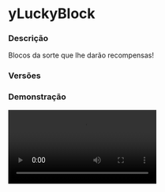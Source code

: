 # yLuckyBlock
<secondary-label ref="utility"/>

### Descrição
Blocos da sorte que lhe darão recompensas!

### Versões
<secondary-label ref="1.8"/>
<secondary-label ref="1.9"/>
<secondary-label ref="1.10"/>
<secondary-label ref="1.11"/>
<secondary-label ref="1.12"/>
<secondary-label ref="1.13"/>
<secondary-label ref="1.14"/>
<secondary-label ref="1.15"/>
<secondary-label ref="1.16"/>
<secondary-label ref="1.17"/>
<secondary-label ref="1.18"/>
<secondary-label ref="1.19"/>
<secondary-label ref="1.20"/>
<secondary-label ref="1.21"/>

### Demonstração
<video src="//www.youtube.com/watch?v=DoKs8x9dZ_A"/>


<chapter title="Comandos" id="commands" collapsible="true">
<code-block lang="plain text">/lb&nbsp;- Envia a mensagem de ajuda
/lb spawn&nbsp;- Spawna uma luckyblock para um jogador
/lb giveopener&nbsp;- Dar abridor para um jogador
/lb give&nbsp;- Dar luckyblock (física) para um jogador
/lb giveanimated&nbsp;- Dar luckyblock (animada) para um jogador
/lb reload&nbsp;- Recarrega as configurações</code-block>
</chapter>

<chapter title="Permissões" id="permissions" collapsible="true">
<code-block lang="plain text">yluckyblock.use - Permissão para o /lb
yluckyblock.spawn - Permissão para o /lb spawn
yluckyblock.giveopener - Permissão para o /lb giveopener
yluckyblock.give - Permissão para o /lb give
yluckyblock.giveanimated - Permissão para o /lb giveanimated
yluckyblock.admin.reload - Permissão para o /lb reload
yluckyblock.admin - Permissão para ser reconhecido como admin</code-block>
</chapter>

## Configuração
<primary-label ref="config"/>
Confira os arquivos de configuração deste plugin e revise os detalhes para garantir uma implementação correta.

<chapter title="Arquivos de Configuração" collapsible="true">
<chapter title="Estrutura do diretório" collapsible="false">
<code-block lang="plain text" ignore-vars="true">
Estrutura do diretório:
└── yLuckyBlock/
    ├── luckyblocks/
    │    └── default.yml
    ├── luckyblocks_animated/
    │    └── default.yml
    ├── commands.yml
    ├── config.yml
    ├── limit.yml
    ├── menus.yml
    ├── messages.yml
    ├── rarities.yml
    └── rewards.yml
</code-block>
</chapter>

<chapter title="luckyblocks" collapsible="true">
<chapter title="default.yml" collapsible="true">
<code-block lang="yaml" ignore-vars="true">
<![CDATA[
name: '&eLucky Block &7(Básica)'

# Permissão para poder por a luckyblock
permission: ''

# Cabeça dentro do vidro
head: '238c0d2f1ec26754dca3c7cdae31f1f164883d453e688643da047568e7fa5cc9'

title: ''
chat: ''
actionbar: '&6&lLUCKY BLOCK &8{progressbar} &7({current_uses}/{total_uses})'

# Ativar a partícula de explosão ao abrir a luckyblock
particle-effect: true

# Precisa de um abridor para abrir
# Irá desativar a abertura ao quebrar
opener-need: false

animation:
  enabled: true
  # Velocidade padrão
  stage-default: 4
  # Tempo máximo que ficará subindo
  # em segundos
  y-max-time: 1.5

# Item da lucky block
# use apenas blocos
item:
  material: '238c0d2f1ec26754dca3c7cdae31f1f164883d453e688643da047568e7fa5cc9'
  name: '&eLucky Block &7(Básica)'
  lore:
    - '&7Nível: &fBásica'
    - '&7* você irá ganhar itens comuns e raros'
    - ''
    - '&f Usos: &7{total_uses}'
    - ''
    - '&aColoque no chão para ativar'

# Sistema de bloco de vidro
glass:
  # O spawner vai gerar um vidro com uma cabeça dentro?
  enabled: true
  # material do vidro
  material: 'STAINED_GLASS'
  # Data da cor do vidro
  data: 11
  # Ajuste a cabeça dentro do vidro
  off-set: -1.2

# chance,recompensa-raridade
# a raridade, caso não tenha, deixe: none
rewards:
  - '50.00,reward1-none'
  - '50.00,reward2-rare'
]]>
</code-block>
</chapter>

</chapter>

<chapter title="luckyblocks_animated" collapsible="true">
<chapter title="default.yml" collapsible="true">
<code-block lang="yaml" ignore-vars="true">
<![CDATA[
name: '&eLucky Block &7(Básica)'

animation:
  icon: '238c0d2f1ec26754dca3c7cdae31f1f164883d453e688643da047568e7fa5cc9'
  # Tempo total de animação
  # em segundos
  time: 5
  # Velocidade padrão
  stage-default: 4
  # Tempo (em segundos), velocidade da animação
  stages:
    - '2,20'
    - '3,40'
  # Tempo máximo que ficará subindo
  # em segundos
  y-max-time: 2
  # Premiar após quanto tempo
  reward-time: 6
  # Remover o holograma após quanto tempo
  delete-time: 8
  # Configuração da partícula
  particle:
    # Tempo mínimo para aparecer partículas
    min-time: 3
    # Tipo da partícula
    type: 'happy_villager'
  # Configuração do holograma
  hologram:
    time:
      off-set: 3.0
      lines: ['&aSorteando em {time}...']
    reward:
      off-set: 3.0
      lines: ['{reward}', '[item]{reward_preview}']

# Item da lucky block
# use apenas blocos
item:
  material: '238c0d2f1ec26754dca3c7cdae31f1f164883d453e688643da047568e7fa5cc9'
  name: '&eLucky Block &7(Básica)'
  lore:
    - '&7Nível: &fBásica'
    - '&7* você irá ganhar itens comuns e raros'
    - ''
    - '&aColoque no chão para ativar'

# chance,recompensa-raridade
# a raridade, caso não tenha, deixe: none
rewards:
  - '50.00,reward1-none'
  - '50.00,reward2-rare'
]]>
</code-block>
</chapter>

</chapter>

<chapter title="commands.yml" collapsible="true">
<code-block lang="yaml" ignore-vars="true">
<![CDATA[
#     ___                                          _
#    / __\___  _ __ ___  _ __ ___   __ _ _ __   __| |___
#   / /  / _ \| '_ ` _ \| '_ ` _ \ / _` | '_ \ / _` / __|
#  / /__| (_) | | | | | | | | | | | (_| | | | | (_| \__ \
#  \____/\___/|_| |_| |_|_| |_| |_|\__,_|_| |_|\__,_|___/
#
# Lista de comandos do plugin.

# Utilize "comando|comando" para criar aliases.
# Por exemplo: "gm|gamemode"
# Você pode criar quantas aliases quiser.
commands:
  luckyblock: 'luckyblock|lb'
]]>
</code-block>
</chapter>

<chapter title="config.yml" collapsible="true">
<code-block lang="yaml" ignore-vars="true">
<![CDATA[
# *** ALERTA
# ESTE PLUGIN REQUER A OPÇÃO "packet-events" ATIVADA NO SEU yPlugins
# ***

# Modo de depuração para correção de problemas no plugin.
debug-mode: false

#      ___      _        _
#     /   \__ _| |_ __ _| |__   __ _ ___  ___
#    / /\ / _` | __/ _` | '_ \ / _` / __|/ _ \
#   / /_// (_| | || (_| | |_) | (_| \__ \  __/
#  /___,' \__,_|\__\__,_|_.__/ \__,_|___/\___|
#
# Configurações do banco de dados.

database:
  # Determina o tipo de banco de dados. Valores válidos: [SQLITE, MYSQL, HIKARI (recomendado)]
  storage-type: SQLITE

  # Dados para conexão ao banco de dados MYSQL.
  data:
    # Endereço de conexão do banco de dados. [EX: 127.0.0.1]
    host: localhost
    # Porta de conexão do banco de dados. [EX: 3306]
    port: 3306
    # Nome do banco de dados a ser conectado. [EX: minecraft]
    database: ''
    # Usuário de conexão. [EX: root]
    username: ''
    # Senha do usuário de conexão: [EX: 123]
    password: ''

# Delay para carregar os dados depois do login
# Necessário para usar em servidor de mina separado
# Recomendado: 20 ticks
login-delay: 20

# Sistemas gerais
general:
  # Permitir colocar luckyblock apenas nos plots
  plot: false
  # Abridor gastar 1 uso por luckyblock (mesmo que esta tenha ex: 50 tentativas)
  opener-one-decrease: false
  # Abrir automaticamente a lucky-block (bloco) ao colocar no chão
  # permissão necessária: yluckyblock.open.bypass
  # deixe "false" para não usar
  open-automatic-bypass: false
  # Quantia máxima que irá abrir automaticamente
  open-automatic-amount: 1

# Abridor de lucky blocks.
opener:
  material: 'LEASH'
  name: '&6&lOPEN LUCKY BLOCK'
  lore:
    - '&fUsos restantes: &e{uses}'

# Configuração da barra de progresso
progress-bar:
  amount: 10
  symbol: ':'
  color-yes: '&a'
  color-no: '&7'
]]>
</code-block>
</chapter>

<chapter title="limit.yml" collapsible="true">
<code-block lang="yaml" ignore-vars="true">
<![CDATA[
# Quantia de limite que o jogador ganhar ao se registrar.
default: 1

# Máximo de limite que o jogador pode ter.
# Deixe 0 para ser infinito.
maximum: 100

# Delay para compactar
# em segundos
delay: 5

give: '&aVocê deu &7{amount}x &6&lLimite Lucky Block&a para o jogador &7{player}&a.'
received: '&aVocê recebeu &7{amount}x &6&lLimite Lucky Bloc&a.'
converted: '&cVocê compactou todos seus limites em 1.'
activated: '&aVocê ativou &e{amount} &ade limites.'
max: '&cVocê já chegou no máximo.'
converted-lb: '&cVocê compactou suas lucky-blocks.'
delay-msg: '&cVocê deve aguardar {time}.'

# Item do limite que será ativável
item:
  material: '667da379f51d85d74fdba39a164d3f5062ef2ffc0b3e04d339376773931a4e'
  name: '&bLimite de LukcyBlock'
  lore:
    - ''
    - '&fQuantia: &a{amount}'
    - ''
    - '&7Clique com botão direito para ativar.'
    - ''
    - '&7Clique com shift + botão direito para compactar'
    - '&7todos os seus limites no inventário em 1 só.'
    - ''
]]>
</code-block>
</chapter>

<chapter title="menus.yml" collapsible="true">
<code-block lang="yaml" ignore-vars="true">
<![CDATA[
#
#    /\/\   ___ _ __  _   _ ___
#   /    \ / _ \ '_ \| | | / __|
#  / /\/\ \  __/ | | | |_| \__ \
#  \/    \/\___|_| |_|\__,_|___/
#
# Sistema de menus.

# Setas dos menus.
arrows:
  back:
    material: 'ARROW:0'
    name: '&cVoltar'
    lore: ['&7Clique para voltar ao menu anterior.']
  previous:
    material: 'ARROW:0'
    name: '&cAnterior'
    lore: ['&7Clique para ir à página anterior.']
  next:
    material: 'ARROW:0'
    name: '&aPróximo'
    lore: ['&7Clique para ir à próxima página.']

# Menu de preview das recompensas
preview:
  name: '&8Lucky Block'
  size: 54
  slots: [ 11, 12, 13, 14, 15, 20, 21, 22, 23, 24 ]
  previous-slot: 18
  next-slot: 26
  back-slot: 49
  facing:
    e0:
      slot: 11
      material: 'BARRIER'
      name: ' '
      lore: []
    e1:
      slot: 12
      material: 'BARRIER'
      name: ' '
      lore: []
    e2:
      slot: 13
      material: 'BARRIER'
      name: ' '
      lore: []
    e3:
      slot: 14
      material: 'BARRIER'
      name: ' '
      lore: []
    e4:
      slot: 15
      material: 'BARRIER'
      name: ' '
      lore: []
    e5:
      slot: 20
      material: 'BARRIER'
      name: ' '
      lore: []
    e6:
      slot: 21
      material: 'BARRIER'
      name: ' '
      lore: []
    e7:
      slot: 22
      material: 'BARRIER'
      name: ' '
      lore: []
    e8:
      slot: 23
      material: 'BARRIER'
      name: ' '
      lore: []
    e9:
      slot: 24
      material: 'BARRIER'
      name: ' '
      lore: []
]]>
</code-block>
</chapter>

<chapter title="messages.yml" collapsible="true">
<code-block lang="yaml" ignore-vars="true">
<![CDATA[
#
#    /\/\   ___  ___ ___  __ _  __ _  ___  ___
#   /    \ / _ \/ __/ __|/ _` |/ _` |/ _ \/ __|
#  / /\/\ \  __/\__ \__ \ (_| | (_| |  __/\__ \
#  \/    \/\___||___/___/\__,_|\__, |\___||___/
#                              |___/
#
# Plugin messages

chat:
  syntax: '&cUse: /{command} {syntax}'
  target: '&cJogador {player} não encontrado.'
  number: '&cO argumento não é um número.'
  permission: '&cVocê não tem permissão para fazer isto.'
  console: '&cApenas jogadores in-game podem realizar esta ação.'
  cancelled: '&cVocê cancelou a ação.'
  reload: '&aConfigurações recarregadas com sucesso.'
  help: |

    &aLucky-Block comandos:

    &a> /luckyblock giveopener <player <usos> <quantia>
    &a> /luckyblock giveanimated <player> <luckyblock> <quantia>
    &a> /luckyblock give <player> <luckyblock> <usos> <quantia>
    &a> /luckyblock reload

  animated-luckyblock-give: '&aVocê deu &7{amount}x {luckyblock}&a para o jogador &7{player}&a.'
  animated-luckyblock-received: '&aVocê recebeu &7{amount}x {luckyblock}&a.'
  animated-luckyblock-list: |
    &cLuckyBlock Animada não encontrada.
    &cLuckyBlocks Animadas disponíveis: &f{list}
  luckyblock-give: '&aVocê deu &7{amount}x {luckyblock} &7({uses} usos)&a para o jogador &7{player}&a.'
  luckyblock-received: '&aVocê recebeu &7{amount}x {luckyblock} &7({uses} usos)&a.'
  luckyblock-list: |
    &cLuckyBlock não encontrada.
    &cLuckyBlocks disponíveis: &f{list}
  plot-permission: '&cVocê não tem permissão neste terreno.'
  perm-luckyblock: '&cVocê não tem permissão para colocar este tipo de luckyblock.'
  placed: '&a{amount}x {luckyblock} &acolocada(s).'
  already: '&cVocê já possui uma luckyblock colocada.'
  just-owner: '&cSomente o dono da luckyblock pode realizar esta ação.'
  opener-give: '&aVocê deu &7{amount}x &6&lOPEN LUCKY BLOCK &7({uses} usos)&a para o jogador &7{player}&a.'
  opener-received: '&aVocê recebeu &7{amount}x &6&lOPEN LUCKY BLOCK &7({uses} usos)&a.'
  animated-luckyblock-spawn: '&aVocê spawnou &7{amount}x {luckyblock}&a na localização do jogador &7{player}&a.'
  opener-need: '&cVocê precisa de um abridor para fazer isso.'
  all-luckyblock-list: |
    &r
    &cLuckyBlock não encontrada.
    &r
    &cLuckyBlocks disponíveis: &f{list}
    &r
    &cLuckyBlocks (animadas) disponíveis: &f{list_animated}
    &r
]]>
</code-block>
</chapter>

<chapter title="rarities.yml" collapsible="true">
<code-block lang="yaml" ignore-vars="true">
<![CDATA[
rarities:
  rare:
    display: '&6Raro'
    strike: false # pode causar lag
    bat: false # pode causar lag
    actionbar: '&e[Lucky Block] &fO jogador &e{player}&f encontrou uma recompensa rara na LuckyBlock&f.'
    title: ''
    chat: |
      &e[Lucky Block] &fO jogador &e{player}&f encontrou uma recompensa rara na LuckyBlock&f.
]]>
</code-block>
</chapter>

<chapter title="rewards.yml" collapsible="true">
<code-block lang="yaml" ignore-vars="true">
<![CDATA[
#   ____                            _
# |  _ \ _____      ____ _ _ __ __| |___
# | |_) / _ \ \ /\ / / _` | '__/ _` / __|
# |  _ <  __/\ V  V / (_| | | | (_| \__ \
# |_| \_\___| \_/\_/ \__,_|_|  \__,_|___/
#

rewards:
  reward1:
    # Item que aparecerá no preview.
    preview:
      material: 'STONE:0'
      name: '&8Pedra'
      amount: 64
      lore: [ '&aEsta pedra vale muito dinheiro!', '', '&fChance: &6{chance}%' ]
      enchants: []
    # Item que aparecerá para coletar.
    collect:
      material: 'STONE:0'
      name: '&8Pedra'
      amount: 64
      lore: [ '&aEsta pedra vale muito dinheiro!', '', ' &7> &fQuantidade: &7{amount}', '', '&eClique esquerdo para receber', '&eClique direito para deletar' ]
      enchants: []
    # Item que será dado ao player
    item:
      give: true
      material: 'STONE:0'
      name: '&8Pedra'
      amount: 64
      lore: [ '&aEu valho muito!' ]
      enchants: []
    # Comandos que será dado ao player
    command:
      give: false
      # quantia padrão da placeholder {amount} no comando (valor base)
      placeholder-amount: 1
      # multiplicar a placeholder {amount} pela quantia de recompensas do mesmo tipo
      multiply-placeholder: true
      list: [ 'give {player} stone {amount}' ]
  reward2:
    preview:
      material: 'DIAMOND:0'
      name: '&bDiamante'
      amount: 1
      lore: [ '&bQuem não adora uma pedra preciosa?!', '', '&fChance: &6{chance}%' ]
      enchants: []
    collect:
      material: 'DIAMOND:0'
      name: '&bDiamante'
      amount: 1
      lore: [ '&bQuem não adora uma pedra preciosa?!', '', ' &7> &fQuantidade: &7{amount}', '', '&eClique esquerdo para receber', '&eClique direito para deletar' ]
      enchants: []
    command:
      give: true
      placeholder-amount: 1
      multiply-placeholder: true
      list: [ 'give {player} diamond {amount}' ]
  reward3:
    preview:
      material: 'EMERALD:0'
      name: '&aEsmeralda'
      amount: 1
      lore: [ '&aEsmeraldas valem muito?', '', '&fChance: &6{chance}%' ]
      enchants: []
    collect:
      material: 'EMERALD:0'
      name: '&aEsmeralda'
      amount: 1
      lore: [ '&aEsmeraldas valem muito?', '', ' &7> &fQuantidade: &7{amount}', '', '&eClique esquerdo para receber', '&eClique direito para deletar' ]
      enchants: []
    item:
      give: true
      material: 'EMERALD:0'
      name: '&aEsmeralda'
      amount: 1
      lore: [ '&aEu valho muito!' ]
      enchants: []
]]>
</code-block>
</chapter>

</chapter>
<chapter title="Arquivos de Configuração" collapsible="true">
<chapter title="Estrutura do diretório" collapsible="false">
<code-block lang="plain text" ignore-vars="true">
Estrutura do diretório:
└── yLuckyBlock/
    ├── luckyblocks/
    │    └── default.yml
    ├── luckyblocks_animated/
    │    └── default.yml
    ├── commands.yml
    ├── config.yml
    ├── limit.yml
    ├── menus.yml
    ├── messages.yml
    ├── rarities.yml
    └── rewards.yml
</code-block>
</chapter>

<chapter title="luckyblocks" collapsible="true">
<chapter title="default.yml" collapsible="true">
<code-block lang="yaml" ignore-vars="true">
<![CDATA[
name: '&eLucky Block &7(Básica)'

# Permissão para poder por a luckyblock
permission: ''

# Cabeça dentro do vidro
head: '238c0d2f1ec26754dca3c7cdae31f1f164883d453e688643da047568e7fa5cc9'

title: ''
chat: ''
actionbar: '&6&lLUCKY BLOCK &8{progressbar} &7({current_uses}/{total_uses})'

# Ativar a partícula de explosão ao abrir a luckyblock
particle-effect: true

# Precisa de um abridor para abrir
# Irá desativar a abertura ao quebrar
opener-need: false

animation:
  enabled: true
  # Velocidade padrão
  stage-default: 4
  # Tempo máximo que ficará subindo
  # em segundos
  y-max-time: 1.5

# Item da lucky block
# use apenas blocos
item:
  material: '238c0d2f1ec26754dca3c7cdae31f1f164883d453e688643da047568e7fa5cc9'
  name: '&eLucky Block &7(Básica)'
  lore:
    - '&7Nível: &fBásica'
    - '&7* você irá ganhar itens comuns e raros'
    - ''
    - '&f Usos: &7{total_uses}'
    - ''
    - '&aColoque no chão para ativar'

# Sistema de bloco de vidro
glass:
  # O spawner vai gerar um vidro com uma cabeça dentro?
  enabled: true
  # material do vidro
  material: 'STAINED_GLASS'
  # Data da cor do vidro
  data: 11
  # Ajuste a cabeça dentro do vidro
  off-set: -1.2

# chance,recompensa-raridade
# a raridade, caso não tenha, deixe: none
rewards:
  - '50.00,reward1-none'
  - '50.00,reward2-rare'
]]>
</code-block>
</chapter>

</chapter>

<chapter title="luckyblocks_animated" collapsible="true">
<chapter title="default.yml" collapsible="true">
<code-block lang="yaml" ignore-vars="true">
<![CDATA[
name: '&eLucky Block &7(Básica)'

animation:
  icon: '238c0d2f1ec26754dca3c7cdae31f1f164883d453e688643da047568e7fa5cc9'
  # Tempo total de animação
  # em segundos
  time: 5
  # Velocidade padrão
  stage-default: 4
  # Tempo (em segundos), velocidade da animação
  stages:
    - '2,20'
    - '3,40'
  # Tempo máximo que ficará subindo
  # em segundos
  y-max-time: 2
  # Premiar após quanto tempo
  reward-time: 6
  # Remover o holograma após quanto tempo
  delete-time: 8
  # Configuração da partícula
  particle:
    # Tempo mínimo para aparecer partículas
    min-time: 3
    # Tipo da partícula
    type: 'happy_villager'
  # Configuração do holograma
  hologram:
    time:
      off-set: 3.0
      lines: ['&aSorteando em {time}...']
    reward:
      off-set: 3.0
      lines: ['{reward}', '[item]{reward_preview}']

# Item da lucky block
# use apenas blocos
item:
  material: '238c0d2f1ec26754dca3c7cdae31f1f164883d453e688643da047568e7fa5cc9'
  name: '&eLucky Block &7(Básica)'
  lore:
    - '&7Nível: &fBásica'
    - '&7* você irá ganhar itens comuns e raros'
    - ''
    - '&aColoque no chão para ativar'

# chance,recompensa-raridade
# a raridade, caso não tenha, deixe: none
rewards:
  - '50.00,reward1-none'
  - '50.00,reward2-rare'
]]>
</code-block>
</chapter>

</chapter>

<chapter title="commands.yml" collapsible="true">
<code-block lang="yaml" ignore-vars="true">
<![CDATA[
#     ___                                          _
#    / __\___  _ __ ___  _ __ ___   __ _ _ __   __| |___
#   / /  / _ \| '_ ` _ \| '_ ` _ \ / _` | '_ \ / _` / __|
#  / /__| (_) | | | | | | | | | | | (_| | | | | (_| \__ \
#  \____/\___/|_| |_| |_|_| |_| |_|\__,_|_| |_|\__,_|___/
#
# Lista de comandos do plugin.

# Utilize "comando|comando" para criar aliases.
# Por exemplo: "gm|gamemode"
# Você pode criar quantas aliases quiser.
commands:
  luckyblock: 'luckyblock|lb'
]]>
</code-block>
</chapter>

<chapter title="config.yml" collapsible="true">
<code-block lang="yaml" ignore-vars="true">
<![CDATA[
# *** ALERTA
# ESTE PLUGIN REQUER A OPÇÃO "packet-events" ATIVADA NO SEU yPlugins
# ***

# Modo de depuração para correção de problemas no plugin.
debug-mode: false

#      ___      _        _
#     /   \__ _| |_ __ _| |__   __ _ ___  ___
#    / /\ / _` | __/ _` | '_ \ / _` / __|/ _ \
#   / /_// (_| | || (_| | |_) | (_| \__ \  __/
#  /___,' \__,_|\__\__,_|_.__/ \__,_|___/\___|
#
# Configurações do banco de dados.

database:
  # Determina o tipo de banco de dados. Valores válidos: [SQLITE, MYSQL, HIKARI (recomendado)]
  storage-type: SQLITE

  # Dados para conexão ao banco de dados MYSQL.
  data:
    # Endereço de conexão do banco de dados. [EX: 127.0.0.1]
    host: localhost
    # Porta de conexão do banco de dados. [EX: 3306]
    port: 3306
    # Nome do banco de dados a ser conectado. [EX: minecraft]
    database: ''
    # Usuário de conexão. [EX: root]
    username: ''
    # Senha do usuário de conexão: [EX: 123]
    password: ''

# Delay para carregar os dados depois do login
# Necessário para usar em servidor de mina separado
# Recomendado: 20 ticks
login-delay: 20

# Sistemas gerais
general:
  # Permitir colocar spawners apenas nos plots
  plot: false
  # Abridor gastar 1 uso por luckyblock (mesmo que esta tenha ex: 50 tentativas)
  opener-one-decrease: false
  # Abrir automaticamente a lucky-block (bloco) ao colocar no chão
  # permissão necessária: yluckyblock.open.bypass
  # deixe "false" para não usar
  open-automatic-bypass: false

# Limite de stack de spawners.
opener:
  material: 'LEASH'
  name: '&6&lOPEN LUCKY BLOCK'
  lore:
    - '&fUsos restantes: &e{uses}'

# Configuração da barra de progresso
progress-bar:
  amount: 10
  symbol: ':'
  color-yes: '&a'
  color-no: '&7'
]]>
</code-block>
</chapter>

<chapter title="limit.yml" collapsible="true">
<code-block lang="yaml" ignore-vars="true">
<![CDATA[
# Quantia de limite que o jogador ganhar ao se registrar.
default: 1

# Máximo de limite que o jogador pode ter.
# Deixe 0 para ser infinito.
maximum: 100

# Delay para compactar
# em segundos
delay: 5

give: '&aVocê deu &7{amount}x &6&lLimite Lucky Block&a para o jogador &7{player}&a.'
received: '&aVocê recebeu &7{amount}x &6&lLimite Lucky Bloc&a.'
converted: '&cVocê compactou todos seus limites em 1.'
activated: '&aVocê ativou &e{amount} &ade limites.'
max: '&cVocê já chegou no máximo.'
converted-lb: '&cVocê compactou suas lucky-blocks.'
delay-msg: '&cVocê deve aguardar {time}.'

# Item do limite que será ativável
item:
  material: '667da379f51d85d74fdba39a164d3f5062ef2ffc0b3e04d339376773931a4e'
  name: '&bLimite de LukcyBlock'
  lore:
    - ''
    - '&fQuantia: &a{amount}'
    - ''
    - '&7Clique com botão direito para ativar.'
    - ''
    - '&7Clique com shift + botão direito para compactar'
    - '&7todos os seus limites no inventário em 1 só.'
    - ''
]]>
</code-block>
</chapter>

<chapter title="menus.yml" collapsible="true">
<code-block lang="yaml" ignore-vars="true">
<![CDATA[
#
#    /\/\   ___ _ __  _   _ ___
#   /    \ / _ \ '_ \| | | / __|
#  / /\/\ \  __/ | | | |_| \__ \
#  \/    \/\___|_| |_|\__,_|___/
#
# Sistema de menus.

# Setas dos menus.
arrows:
  back:
    material: 'ARROW:0'
    name: '&cVoltar'
    lore: ['&7Clique para voltar ao menu anterior.']
  previous:
    material: 'ARROW:0'
    name: '&cAnterior'
    lore: ['&7Clique para ir à página anterior.']
  next:
    material: 'ARROW:0'
    name: '&aPróximo'
    lore: ['&7Clique para ir à próxima página.']

# Menu de preview das recompensas
preview:
  name: '&8Lucky Block'
  size: 54
  slots: [ 11, 12, 13, 14, 15, 20, 21, 22, 23, 24 ]
  previous-slot: 18
  next-slot: 26
  back-slot: 49
  facing:
    e0:
      slot: 11
      material: 'BARRIER'
      name: ' '
      lore: []
    e1:
      slot: 12
      material: 'BARRIER'
      name: ' '
      lore: []
    e2:
      slot: 13
      material: 'BARRIER'
      name: ' '
      lore: []
    e3:
      slot: 14
      material: 'BARRIER'
      name: ' '
      lore: []
    e4:
      slot: 15
      material: 'BARRIER'
      name: ' '
      lore: []
    e5:
      slot: 20
      material: 'BARRIER'
      name: ' '
      lore: []
    e6:
      slot: 21
      material: 'BARRIER'
      name: ' '
      lore: []
    e7:
      slot: 22
      material: 'BARRIER'
      name: ' '
      lore: []
    e8:
      slot: 23
      material: 'BARRIER'
      name: ' '
      lore: []
    e9:
      slot: 24
      material: 'BARRIER'
      name: ' '
      lore: []
]]>
</code-block>
</chapter>

<chapter title="messages.yml" collapsible="true">
<code-block lang="yaml" ignore-vars="true">
<![CDATA[
#
#    /\/\   ___  ___ ___  __ _  __ _  ___  ___
#   /    \ / _ \/ __/ __|/ _` |/ _` |/ _ \/ __|
#  / /\/\ \  __/\__ \__ \ (_| | (_| |  __/\__ \
#  \/    \/\___||___/___/\__,_|\__, |\___||___/
#                              |___/
#
# Plugin messages

chat:
  syntax: '&cUse: /{command} {syntax}'
  target: '&cJogador {player} não encontrado.'
  number: '&cO argumento não é um número.'
  permission: '&cVocê não tem permissão para fazer isto.'
  console: '&cApenas jogadores in-game podem realizar esta ação.'
  cancelled: '&cVocê cancelou a ação.'
  reload: '&aConfigurações recarregadas com sucesso.'
  help: |

    &aLucky-Block comandos:

    &a> /luckyblock giveopener <player <usos> <quantia>
    &a> /luckyblock giveanimated <player> <luckyblock> <quantia>
    &a> /luckyblock give <player> <luckyblock> <usos> <quantia>
    &a> /luckyblock reload

  animated-luckyblock-give: '&aVocê deu &7{amount}x {luckyblock}&a para o jogador &7{player}&a.'
  animated-luckyblock-received: '&aVocê recebeu &7{amount}x {luckyblock}&a.'
  animated-luckyblock-list: |
    &cLuckyBlock Animada não encontrada.
    &cLuckyBlocks Animadas disponíveis: &f{list}
  luckyblock-give: '&aVocê deu &7{amount}x {luckyblock} &7({uses} usos)&a para o jogador &7{player}&a.'
  luckyblock-received: '&aVocê recebeu &7{amount}x {luckyblock} &7({uses} usos)&a.'
  luckyblock-list: |
    &cLuckyBlock não encontrada.
    &cLuckyBlocks disponíveis: &f{list}
  plot-permission: '&cVocê não tem permissão neste terreno.'
  perm-luckyblock: '&cVocê não tem permissão para colocar este tipo de luckyblock.'
  placed: '&a{amount}x {luckyblock} &acolocada(s).'
  already: '&cVocê já possui uma luckyblock colocada.'
  just-owner: '&cSomente o dono da luckyblock pode realizar esta ação.'
  opener-give: '&aVocê deu &7{amount}x &6&lOPEN LUCKY BLOCK &7({uses} usos)&a para o jogador &7{player}&a.'
  opener-received: '&aVocê recebeu &7{amount}x &6&lOPEN LUCKY BLOCK &7({uses} usos)&a.'
  animated-luckyblock-spawn: '&aVocê spawnou &7{amount}x {luckyblock}&a na localização do jogador &7{player}&a.'
  opener-need: '&cVocê precisa de um abridor para fazer isso.'
  all-luckyblock-list: |
    &r
    &cLuckyBlock não encontrada.
    &r
    &cLuckyBlocks disponíveis: &f{list}
    &r
    &cLuckyBlocks (animadas) disponíveis: &f{list_animated}
    &r
]]>
</code-block>
</chapter>

<chapter title="rarities.yml" collapsible="true">
<code-block lang="yaml" ignore-vars="true">
<![CDATA[
rarities:
  rare:
    display: '&6Raro'
    strike: false # pode causar lag
    bat: false # pode causar lag
    actionbar: '&e[Lucky Block] &fO jogador &e{player}&f encontrou uma recompensa rara na LuckyBlock&f.'
    title: ''
    chat: |
      &e[Lucky Block] &fO jogador &e{player}&f encontrou uma recompensa rara na LuckyBlock&f.
]]>
</code-block>
</chapter>

<chapter title="rewards.yml" collapsible="true">
<code-block lang="yaml" ignore-vars="true">
<![CDATA[
#   ____                            _
# |  _ \ _____      ____ _ _ __ __| |___
# | |_) / _ \ \ /\ / / _` | '__/ _` / __|
# |  _ <  __/\ V  V / (_| | | | (_| \__ \
# |_| \_\___| \_/\_/ \__,_|_|  \__,_|___/
#

rewards:
  reward1:
    # Item que aparecerá no preview.
    preview:
      material: 'STONE:0'
      name: '&8Pedra'
      amount: 64
      lore: [ '&aEsta pedra vale muito dinheiro!', '', '&fChance: &6{chance}%' ]
      enchants: []
    # Item que aparecerá para coletar.
    collect:
      material: 'STONE:0'
      name: '&8Pedra'
      amount: 64
      lore: [ '&aEsta pedra vale muito dinheiro!', '', ' &7> &fQuantidade: &7{amount}', '', '&eClique esquerdo para receber', '&eClique direito para deletar' ]
      enchants: []
    # Item que será dado ao player
    item:
      give: true
      material: 'STONE:0'
      name: '&8Pedra'
      amount: 64
      lore: [ '&aEu valho muito!' ]
      enchants: []
    # Comandos que será dado ao player
    command:
      give: false
      # quantia padrão da placeholder {amount} no comando (valor base)
      placeholder-amount: 1
      # multiplicar a placeholder {amount} pela quantia de recompensas do mesmo tipo
      multiply-placeholder: true
      list: [ 'give {player} stone {amount}' ]
  reward2:
    preview:
      material: 'DIAMOND:0'
      name: '&bDiamante'
      amount: 1
      lore: [ '&bQuem não adora uma pedra preciosa?!', '', '&fChance: &6{chance}%' ]
      enchants: []
    collect:
      material: 'DIAMOND:0'
      name: '&bDiamante'
      amount: 1
      lore: [ '&bQuem não adora uma pedra preciosa?!', '', ' &7> &fQuantidade: &7{amount}', '', '&eClique esquerdo para receber', '&eClique direito para deletar' ]
      enchants: []
    command:
      give: true
      placeholder-amount: 1
      multiply-placeholder: true
      list: [ 'give {player} diamond {amount}' ]
  reward3:
    preview:
      material: 'EMERALD:0'
      name: '&aEsmeralda'
      amount: 1
      lore: [ '&aEsmeraldas valem muito?', '', '&fChance: &6{chance}%' ]
      enchants: []
    collect:
      material: 'EMERALD:0'
      name: '&aEsmeralda'
      amount: 1
      lore: [ '&aEsmeraldas valem muito?', '', ' &7> &fQuantidade: &7{amount}', '', '&eClique esquerdo para receber', '&eClique direito para deletar' ]
      enchants: []
    item:
      give: true
      material: 'EMERALD:0'
      name: '&aEsmeralda'
      amount: 1
      lore: [ '&aEu valho muito!' ]
      enchants: []
]]>
</code-block>
</chapter>

</chapter>
<chapter title="Arquivos de Configuração" collapsible="true">
<chapter title="Estrutura do diretório" collapsible="false">
<code-block lang="plain text" ignore-vars="true">
Estrutura do diretório:
└── yLuckyBlock/
    ├── luckyblocks/
    │    └── default.yml
    ├── luckyblocks_animated/
    │    └── default.yml
    ├── commands.yml
    ├── config.yml
    ├── messages.yml
    ├── rarities.yml
    └── rewards.yml
</code-block>
</chapter>

<chapter title="luckyblocks" collapsible="true">
<chapter title="default.yml" collapsible="true">
<code-block lang="yaml" ignore-vars="true">
<![CDATA[
name: '&eLucky Block &7(Básica)'

# Permissão para poder por a luckyblock
permission: ''

# Cabeça dentro do vidro
head: '238c0d2f1ec26754dca3c7cdae31f1f164883d453e688643da047568e7fa5cc9'

title: ''
chat: ''
actionbar: '&6&lLUCKY BLOCK &8{progressbar} &7({current_uses}/{total_uses})'

# Ativar a partícula de explosão ao abrir a luckyblock
particle-effect: true

animation:
  enabled: true
  # Velocidade padrão
  stage-default: 4
  # Tempo máximo que ficará subindo
  # em segundos
  y-max-time: 1.5

# Item da lucky block
# use apenas blocos
item:
  material: '238c0d2f1ec26754dca3c7cdae31f1f164883d453e688643da047568e7fa5cc9'
  name: '&eLucky Block &7(Básica)'
  lore:
    - '&7Nível: &fBásica'
    - '&7* você irá ganhar itens comuns e raros'
    - ''
    - '&f Usos: &7{total_uses}'
    - ''
    - '&aColoque no chão para ativar'

# Sistema de bloco de vidro
glass:
  # O spawner vai gerar um vidro com uma cabeça dentro?
  enabled: true
  # material do vidro
  material: 'STAINED_GLASS'
  # Data da cor do vidro
  data: 11
  # Ajuste a cabeça dentro do vidro
  off-set: -1.2

# chance,recompensa-raridade
# a raridade, caso não tenha, deixe: none
rewards:
  - '50.00,reward1-none'
  - '50.00,reward2-rare'
]]>
</code-block>
</chapter>

</chapter>

<chapter title="luckyblocks_animated" collapsible="true">
<chapter title="default.yml" collapsible="true">
<code-block lang="yaml" ignore-vars="true">
<![CDATA[
name: '&eLucky Block &7(Básica)'

animation:
  icon: '238c0d2f1ec26754dca3c7cdae31f1f164883d453e688643da047568e7fa5cc9'
  # Tempo total de animação
  # em segundos
  time: 5
  # Velocidade padrão
  stage-default: 4
  # Tempo (em segundos), velocidade da animação
  stages:
    - '2,20'
    - '3,40'
  # Tempo máximo que ficará subindo
  # em segundos
  y-max-time: 2
  # Premiar após quanto tempo
  reward-time: 6
  # Remover o holograma após quanto tempo
  delete-time: 8
  # Configuração da partícula
  particle:
    # Tempo mínimo para aparecer partículas
    min-time: 3
    # Tipo da partícula
    type: 'happy_villager'
  # Configuração do holograma
  hologram:
    time:
      off-set: 3.0
      lines: ['&aSorteando em {time}...']
    reward:
      off-set: 3.0
      lines: ['{reward}', '[item]{reward_preview}']

# Item da lucky block
# use apenas blocos
item:
  material: '238c0d2f1ec26754dca3c7cdae31f1f164883d453e688643da047568e7fa5cc9'
  name: '&eLucky Block &7(Básica)'
  lore:
    - '&7Nível: &fBásica'
    - '&7* você irá ganhar itens comuns e raros'
    - ''
    - '&aColoque no chão para ativar'

# chance,recompensa-raridade
# a raridade, caso não tenha, deixe: none
rewards:
  - '50.00,reward1-none'
  - '50.00,reward2-rare'
]]>
</code-block>
</chapter>

</chapter>

<chapter title="commands.yml" collapsible="true">
<code-block lang="yaml" ignore-vars="true">
<![CDATA[
#     ___                                          _
#    / __\___  _ __ ___  _ __ ___   __ _ _ __   __| |___
#   / /  / _ \| '_ ` _ \| '_ ` _ \ / _` | '_ \ / _` / __|
#  / /__| (_) | | | | | | | | | | | (_| | | | | (_| \__ \
#  \____/\___/|_| |_| |_|_| |_| |_|\__,_|_| |_|\__,_|___/
#
# Lista de comandos do plugin.

# Utilize "comando|comando" para criar aliases.
# Por exemplo: "gm|gamemode"
# Você pode criar quantas aliases quiser.
commands:
  luckyblock: 'luckyblock|lb'
]]>
</code-block>
</chapter>

<chapter title="config.yml" collapsible="true">
<code-block lang="yaml" ignore-vars="true">
<![CDATA[
# Modo de depuração para correção de problemas no plugin.
debug-mode: false

#      ___      _        _
#     /   \__ _| |_ __ _| |__   __ _ ___  ___
#    / /\ / _` | __/ _` | '_ \ / _` / __|/ _ \
#   / /_// (_| | || (_| | |_) | (_| \__ \  __/
#  /___,' \__,_|\__\__,_|_.__/ \__,_|___/\___|
#
# Configurações do banco de dados.

database:
  # Determina o tipo de banco de dados. Valores válidos: [SQLITE, MYSQL, HIKARI (recomendado)]
  storage-type: SQLITE

  # Dados para conexão ao banco de dados MYSQL.
  data:
    # Endereço de conexão do banco de dados. [EX: 127.0.0.1]
    host: localhost
    # Porta de conexão do banco de dados. [EX: 3306]
    port: 3306
    # Nome do banco de dados a ser conectado. [EX: minecraft]
    database: ''
    # Usuário de conexão. [EX: root]
    username: ''
    # Senha do usuário de conexão: [EX: 123]
    password: ''

# Delay para carregar os dados depois do login
# Necessário para usar em servidor de mina separado
# Recomendado: 20 ticks
login-delay: 20

# Limite de stack de spawners.
opener:
  material: 'LEASH'
  name: '&6&lOPEN LUCKY BLOCK'
  lore:
    - '&fUsos restantes: &e{uses}'

# Configuração da barra de progresso
progress-bar:
  amount: 10
  symbol: ':'
  color-yes: '&a'
  color-no: '&7'
]]>
</code-block>
</chapter>

<chapter title="messages.yml" collapsible="true">
<code-block lang="yaml" ignore-vars="true">
<![CDATA[
#
#    /\/\   ___  ___ ___  __ _  __ _  ___  ___
#   /    \ / _ \/ __/ __|/ _` |/ _` |/ _ \/ __|
#  / /\/\ \  __/\__ \__ \ (_| | (_| |  __/\__ \
#  \/    \/\___||___/___/\__,_|\__, |\___||___/
#                              |___/
#
# Plugin messages

chat:
  syntax: '&cUse: /{command} {syntax}'
  target: '&cJogador {player} não encontrado.'
  number: '&cO argumento não é um número.'
  permission: '&cVocê não tem permissão para fazer isto.'
  console: '&cApenas jogadores in-game podem realizar esta ação.'
  cancelled: '&cVocê cancelou a ação.'
  reload: '&aConfigurações recarregadas com sucesso.'
  help: |

    &aSpawners comandos:

    &a> /luckyblock giveanimated <player> <luckyblock> <quantia>
    &a> /luckyblock give <player> <luckyblock> <quantia>
    &a> /luckyblock reload

  animated-luckyblock-give: '&aVocê deu &7{amount}x {luckyblock}&a para o jogador &7{player}&a.'
  animated-luckyblock-received: '&aVocê recebeu &7{amount}x {luckyblock}&a.'
  animated-luckyblock-list: |
    &cLuckyBlock Animada não encontrada.
    &cLuckyBlocks Animadas disponíveis: &f{list}

  luckyblock-give: '&aVocê deu &7{amount}x {luckyblock} &7({uses} usos)&a para o jogador &7{player}&a.'
  luckyblock-received: '&aVocê recebeu &7{amount}x {luckyblock} &7({uses} usos)&a.'
  luckyblock-list: |
    &cLuckyBlock não encontrada.
    &cLuckyBlocks disponíveis: &f{list}
  plot-permission: '&cVocê não tem permissão neste terreno.'
  perm-luckyblock: '&cVocê não tem permissão para colocar este tipo de luckyblock.'
  placed: '&a{amount}x {luckyblock} &acolocada(s).'
  already: '&cVocê já possui uma luckyblock colocada.'
  just-owner: '&cSomente o dono da luckyblock pode realizar esta ação.'
  opener-give: '&aVocê deu &7{amount}x &6&lOPEN LUCKY BLOCK &7({uses} usos)&a para o jogador &7{player}&a.'
  opener-received: '&aVocê recebeu &7{amount}x &6&lOPEN LUCKY BLOCK &7({uses} usos)&a.'
]]>
</code-block>
</chapter>

<chapter title="rarities.yml" collapsible="true">
<code-block lang="yaml" ignore-vars="true">
<![CDATA[
rarities:
  rare:
    display: '&6Raro'
    strike: false # pode causar lag
    bat: false # pode causar lag
    actionbar: '&e[Lucky Block] &fO jogador &e{player}&f encontrou uma recompensa rara na LuckyBlock&f.'
    title: ''
    chat: |
      &e[Lucky Block] &fO jogador &e{player}&f encontrou uma recompensa rara na LuckyBlock&f.
]]>
</code-block>
</chapter>

<chapter title="rewards.yml" collapsible="true">
<code-block lang="yaml" ignore-vars="true">
<![CDATA[
#   ____                            _
# |  _ \ _____      ____ _ _ __ __| |___
# | |_) / _ \ \ /\ / / _` | '__/ _` / __|
# |  _ <  __/\ V  V / (_| | | | (_| \__ \
# |_| \_\___| \_/\_/ \__,_|_|  \__,_|___/
#

rewards:
  reward1:
    # Item que aparecerá no preview.
    preview:
      material: 'STONE:0'
      name: '&8Pedra'
      amount: 64
      lore: [ '&aEsta pedra vale muito dinheiro!' ]
      enchants: []
    # Item que aparecerá para coletar.
    collect:
      material: 'STONE:0'
      name: '&8Pedra'
      amount: 64
      lore: [ '&aEsta pedra vale muito dinheiro!', '', ' &7> &fQuantidade: &7{amount}', '', '&eClique esquerdo para receber', '&eClique direito para deletar' ]
      enchants: []
    # Item que será dado ao player
    item:
      give: true
      material: 'STONE:0'
      name: '&8Pedra'
      amount: 64
      lore: [ '&aEu valho muito!' ]
      enchants: []
    # Comandos que será dado ao player
    command:
      give: false
      # quantia padrão da placeholder {amount} no comando (valor base)
      placeholder-amount: 1
      # multiplicar a placeholder {amount} pela quantia de recompensas do mesmo tipo
      multiply-placeholder: true
      list: [ 'give {player} stone {amount}' ]
  reward2:
    preview:
      material: 'DIAMOND:0'
      name: '&bDiamante'
      amount: 1
      lore: [ '&bQuem não adora uma pedra preciosa?!' ]
      enchants: []
    collect:
      material: 'DIAMOND:0'
      name: '&bDiamante'
      amount: 1
      lore: [ '&bQuem não adora uma pedra preciosa?!', '', ' &7> &fQuantidade: &7{amount}', '', '&eClique esquerdo para receber', '&eClique direito para deletar' ]
      enchants: []
    command:
      give: true
      placeholder-amount: 1
      multiply-placeholder: true
      list: [ 'give {player} diamond {amount}' ]
  reward3:
    preview:
      material: 'EMERALD:0'
      name: '&aEsmeralda'
      amount: 1
      lore: [ '&aEsmeraldas valem muito?' ]
      enchants: []
    collect:
      material: 'EMERALD:0'
      name: '&aEsmeralda'
      amount: 1
      lore: [ '&aEsmeraldas valem muito?', '', ' &7> &fQuantidade: &7{amount}', '', '&eClique esquerdo para receber', '&eClique direito para deletar' ]
      enchants: []
    item:
      give: true
      material: 'EMERALD:0'
      name: '&aEsmeralda'
      amount: 1
      lore: [ '&aEu valho muito!' ]
      enchants: []
]]>
</code-block>
</chapter>

</chapter>


## Erros comuns
<primary-label ref="errors"/>

Antes de configurar o plugin, revise os pontos listados aqui para evitar problemas frequentes durante a configuração.

<seealso style="cards">
    <category ref="wrs">
        <a href="yplugins.md"></a>        <a href="https://ystoreplugins.com.br/plugins/detalhes/122-yLuckyBlock">Site do plugin yLuckyBlock</a>
    </category>
</seealso>
